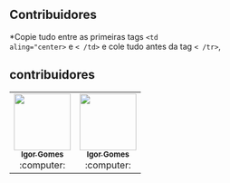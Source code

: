 ## Contribuidores

\*Copie tudo entre as primeiras tags <code><td aling="center></code> e <code>< /td></code> e cole tudo antes da tag <code>< /tr></code>,

## contribuidores  
    
<table>
    <!-- line 1 -->
    <tr>  
        <td align="center">
                <a href="https://github.com/wizardigor">
                    <kbd>
                        <img src="https://avatars3.githubusercontent.com/wizardigor?size=400" width="100px;" alt=""/>
                    </kbd>
                    <br/>
                    <sub>
                        <b>Igor Gomes</b>
                    </sub>
                </a>
                <br />
                :computer:
        </td>
        <td align="center">
                <a href="[https://github.com/wizardigor](https://github.com/TheraSoares)">
                    <kbd>
                        <img src="https://avatars3.githubusercontent.com/TheraSoares?size=400" width="100px;" alt=""/>
                    </kbd>
                    <br/>
                    <sub>
                        <b>Igor Gomes</b>
                    </sub>
                </a>
                <br />
                :computer:
        </td>
    </tr>
</table>
